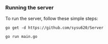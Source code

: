 ### Running the server
To run the server, follow these simple steps:

```
go get -d https://github.com/sysu620/Server

go run main.go
```
